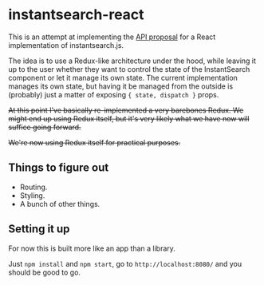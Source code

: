 # instantsearch-react

This is an attempt at implementing the [API proposal](https://github.com/algolia/instantsearch.js/blob/instantsearch-react-kickstart/packages/instantsearch-react/README.md) for a React implementation of instantsearch.js.

The idea is to use a Redux-like architecture under the hood, while leaving it up to the user whether they want to control the state of the InstantSearch component or let it manage its own state. The current implementation manages its own state, but having it be managed from the outside is (probably) just a matter of exposing `{ state, dispatch }` props.

~~At this point I've basically re-implemented a very barebones Redux. We might end up using Redux itself, but it's very likely what we have now will suffice going forward.~~

~~We're now using Redux itself for practical purposes.~~

## Things to figure out

* Routing.
* Styling.
* A bunch of other things.

## Setting it up

For now this is built more like an app than a library.

Just `npm install` and `npm start`, go to `http://localhost:8080/` and you should be good to go.
